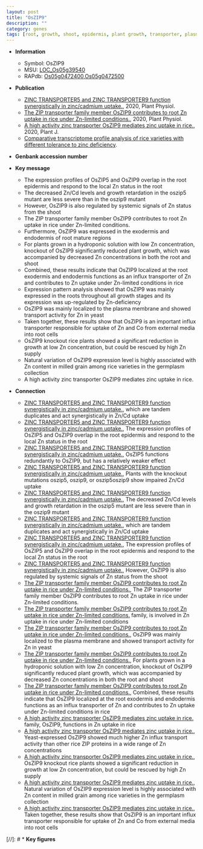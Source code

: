 ```yaml
---
layout: post
title: "OsZIP9"
description: ""
category: genes
tags: [root, growth, shoot, epidermis, plant growth, transporter, plasma membrane, grain, zinc]
---
```


* **Information**  
    + Symbol: OsZIP9  
    + MSU: [LOC_Os05g39540](http://rice.plantbiology.msu.edu/cgi-bin/ORF_infopage.cgi?orf=LOC_Os05g39540)  
    + RAPdb: [Os05g0472400](http://rapdb.dna.affrc.go.jp/viewer/gbrowse_details/irgsp1?name=Os05g0472400),[Os05g0472500](http://rapdb.dna.affrc.go.jp/viewer/gbrowse_details/irgsp1?name=Os05g0472500)  

* **Publication**  
    + [ZINC TRANSPORTER5 and ZINC TRANSPORTER9 function synergistically in zinc/cadmium uptake.](http://www.ncbi.nlm.nih.gov/pubmed?term=ZINC+TRANSPORTER5+and+ZINC+TRANSPORTER9+function+synergistically+in+zinc/cadmium+uptake.%5BTitle%5D), 2020, Plant Physiol.
    + [The ZIP transporter family member OsZIP9 contributes to root Zn uptake in rice under Zn-limited conditions.](http://www.ncbi.nlm.nih.gov/pubmed?term=The+ZIP+transporter+family+member+OsZIP9+contributes+to+root+Zn+uptake+in+rice+under+Zn-limited+conditions.%5BTitle%5D), 2020, Plant Physiol.
    + [A high activity zinc transporter OsZIP9 mediates zinc uptake in rice.](http://www.ncbi.nlm.nih.gov/pubmed?term=A+high+activity+zinc+transporter+OsZIP9+mediates+zinc+uptake+in+rice.%5BTitle%5D), 2020, Plant J.
    + [Comparative transcriptome profile analysis of rice varieties with different tolerance to zinc deficiency](Stuttg).

* **Genbank accession number**  

* **Key message**  
    + The expression profiles of OsZIP5 and OsZIP9 overlap in the root epidermis and respond to the local Zn status in the root
    + The decreased Zn/Cd levels and growth retardation in the oszip5 mutant are less severe than in the oszip9 mutant
    + However, OsZIP9 is also regulated by systemic signals of Zn status from the shoot
    + The ZIP transporter family member OsZIP9 contributes to root Zn uptake in rice under Zn-limited conditions.
    + Furthermore, OsZIP9 was expressed in the exodermis and endodermis of root mature regions
    + For plants grown in a hydroponic solution with low Zn concentration, knockout of OsZIP9 significantly reduced plant growth, which was accompanied by decreased Zn concentrations in both the root and shoot
    + Combined, these results indicate that OsZIP9 localized at the root exodermis and endodermis functions as an influx transporter of Zn and contributes to Zn uptake under Zn-limited conditions in rice
    + Expression pattern analysis showed that OsZIP9 was mainly expressed in the roots throughout all growth stages and its expression was up-regulated by Zn-deficiency
    + OsZIP9 was mainly localized to the plasma membrane and showed transport activity for Zn in yeast
    + Taken together, these results show that OsZIP9 is an important influx transporter responsible for uptake of Zn and Co from external media into root cells
    + OsZIP9 knockout rice plants showed a significant reduction in growth at low Zn concentration, but could be rescued by high Zn supply
    + Natural variation of OsZIP9 expression level is highly associated with Zn content in milled grain among rice varieties in the germplasm collection
    + A high activity zinc transporter OsZIP9 mediates zinc uptake in rice.

* **Connection**  
    + [ZINC TRANSPORTER5 and ZINC TRANSPORTER9 function synergistically in zinc/cadmium uptake.](OsZIP9), which are tandem duplicates and act synergistically in Zn/Cd uptake
    + [ZINC TRANSPORTER5 and ZINC TRANSPORTER9 function synergistically in zinc/cadmium uptake.](http://www.ncbi.nlm.nih.gov/pubmed?term=ZINC+TRANSPORTER5+and+ZINC+TRANSPORTER9+function+synergistically+in+zinc/cadmium+uptake.%5BTitle%5D),  The expression profiles of OsZIP5 and OsZIP9 overlap in the root epidermis and respond to the local Zn status in the root
    + [ZINC TRANSPORTER5 and ZINC TRANSPORTER9 function synergistically in zinc/cadmium uptake.](http://www.ncbi.nlm.nih.gov/pubmed?term=ZINC+TRANSPORTER5+and+ZINC+TRANSPORTER9+function+synergistically+in+zinc/cadmium+uptake.%5BTitle%5D),  OsZIP5 functions redundantly to OsZIP9, but has a relatively weaker effect
    + [ZINC TRANSPORTER5 and ZINC TRANSPORTER9 function synergistically in zinc/cadmium uptake.](http://www.ncbi.nlm.nih.gov/pubmed?term=ZINC+TRANSPORTER5+and+ZINC+TRANSPORTER9+function+synergistically+in+zinc/cadmium+uptake.%5BTitle%5D),  Plants with the knockout mutations oszip5, oszip9, or oszip5oszip9 show impaired Zn/Cd uptake
    + [ZINC TRANSPORTER5 and ZINC TRANSPORTER9 function synergistically in zinc/cadmium uptake.](http://www.ncbi.nlm.nih.gov/pubmed?term=ZINC+TRANSPORTER5+and+ZINC+TRANSPORTER9+function+synergistically+in+zinc/cadmium+uptake.%5BTitle%5D),  The decreased Zn/Cd levels and growth retardation in the oszip5 mutant are less severe than in the oszip9 mutant
    + [ZINC TRANSPORTER5 and ZINC TRANSPORTER9 function synergistically in zinc/cadmium uptake.](OsZIP9), which are tandem duplicates and act synergistically in Zn/Cd uptake
    + [ZINC TRANSPORTER5 and ZINC TRANSPORTER9 function synergistically in zinc/cadmium uptake.](http://www.ncbi.nlm.nih.gov/pubmed?term=ZINC+TRANSPORTER5+and+ZINC+TRANSPORTER9+function+synergistically+in+zinc/cadmium+uptake.%5BTitle%5D),  The expression profiles of OsZIP5 and OsZIP9 overlap in the root epidermis and respond to the local Zn status in the root
    + [ZINC TRANSPORTER5 and ZINC TRANSPORTER9 function synergistically in zinc/cadmium uptake.](http://www.ncbi.nlm.nih.gov/pubmed?term=ZINC+TRANSPORTER5+and+ZINC+TRANSPORTER9+function+synergistically+in+zinc/cadmium+uptake.%5BTitle%5D),  However, OsZIP9 is also regulated by systemic signals of Zn status from the shoot
    + [The ZIP transporter family member OsZIP9 contributes to root Zn uptake in rice under Zn-limited conditions.](http://www.ncbi.nlm.nih.gov/pubmed?term=The+ZIP+transporter+family+member+OsZIP9+contributes+to+root+Zn+uptake+in+rice+under+Zn-limited+conditions.%5BTitle%5D), The ZIP transporter family member OsZIP9 contributes to root Zn uptake in rice under Zn-limited conditions.
    + [The ZIP transporter family member OsZIP9 contributes to root Zn uptake in rice under Zn-limited conditions.](ZRT,+IRT-like+protein) family, is involved in Zn uptake in rice under Zn-limited conditions
    + [The ZIP transporter family member OsZIP9 contributes to root Zn uptake in rice under Zn-limited conditions.](http://www.ncbi.nlm.nih.gov/pubmed?term=The+ZIP+transporter+family+member+OsZIP9+contributes+to+root+Zn+uptake+in+rice+under+Zn-limited+conditions.%5BTitle%5D),  OsZIP9 was mainly localized to the plasma membrane and showed transport activity for Zn in yeast
    + [The ZIP transporter family member OsZIP9 contributes to root Zn uptake in rice under Zn-limited conditions.](http://www.ncbi.nlm.nih.gov/pubmed?term=The+ZIP+transporter+family+member+OsZIP9+contributes+to+root+Zn+uptake+in+rice+under+Zn-limited+conditions.%5BTitle%5D),  For plants grown in a hydroponic solution with low Zn concentration, knockout of OsZIP9 significantly reduced plant growth, which was accompanied by decreased Zn concentrations in both the root and shoot
    + [The ZIP transporter family member OsZIP9 contributes to root Zn uptake in rice under Zn-limited conditions.](http://www.ncbi.nlm.nih.gov/pubmed?term=The+ZIP+transporter+family+member+OsZIP9+contributes+to+root+Zn+uptake+in+rice+under+Zn-limited+conditions.%5BTitle%5D),  Combined, these results indicate that OsZIP9 localized at the root exodermis and endodermis functions as an influx transporter of Zn and contributes to Zn uptake under Zn-limited conditions in rice
    + [A high activity zinc transporter OsZIP9 mediates zinc uptake in rice.](ZRT,+IRT-like+protein) family, OsZIP9, functions in Zn uptake in rice
    + [A high activity zinc transporter OsZIP9 mediates zinc uptake in rice.](http://www.ncbi.nlm.nih.gov/pubmed?term=A+high+activity+zinc+transporter+OsZIP9+mediates+zinc+uptake+in+rice.%5BTitle%5D),  Yeast-expressed OsZIP9 showed much higher Zn influx transport activity than other rice ZIP proteins in a wide range of Zn concentrations
    + [A high activity zinc transporter OsZIP9 mediates zinc uptake in rice.](http://www.ncbi.nlm.nih.gov/pubmed?term=A+high+activity+zinc+transporter+OsZIP9+mediates+zinc+uptake+in+rice.%5BTitle%5D),  OsZIP9 knockout rice plants showed a significant reduction in growth at low Zn concentration, but could be rescued by high Zn supply
    + [A high activity zinc transporter OsZIP9 mediates zinc uptake in rice.](http://www.ncbi.nlm.nih.gov/pubmed?term=A+high+activity+zinc+transporter+OsZIP9+mediates+zinc+uptake+in+rice.%5BTitle%5D),  Natural variation of OsZIP9 expression level is highly associated with Zn content in milled grain among rice varieties in the germplasm collection
    + [A high activity zinc transporter OsZIP9 mediates zinc uptake in rice.](http://www.ncbi.nlm.nih.gov/pubmed?term=A+high+activity+zinc+transporter+OsZIP9+mediates+zinc+uptake+in+rice.%5BTitle%5D),  Taken together, these results show that OsZIP9 is an important influx transporter responsible for uptake of Zn and Co from external media into root cells

[//]: # * **Key figures**  


